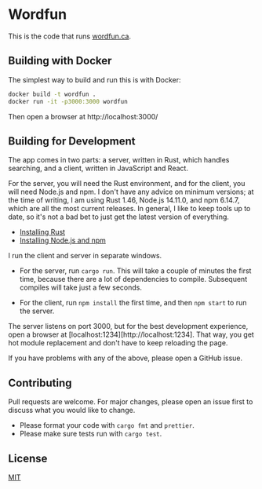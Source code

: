 # Wordfun

This is the code that runs [wordfun.ca](https://www.wordfun.ca/).

## Building with Docker

The simplest way to build and run this is with Docker:

```bash
docker build -t wordfun .
docker run -it -p3000:3000 wordfun
```

Then open a browser at http://localhost:3000/

## Building for Development

The app comes in two parts: a server, written in Rust, which handles searching, and a client, written in JavaScript and
React.

For the server, you will need the Rust environment, and for the client, you will need Node.js and npm. I don't have any
advice on minimum versions; at the time of writing, I am using Rust 1.46, Node.js 14.11.0, and npm 6.14.7, which are all
the most current releases. In general, I like to keep tools up to date, so it's not a bad bet to just get the latest
version of everything.

- [Installing Rust](http://rustup.sh/)
- [Installing Node.js and npm](https://nodejs.org/en/download/)

I run the client and server in separate windows.

- For the server, run `cargo run`. This will take a couple of minutes the first time, because there are a lot of
  dependencies to compile. Subsequent compiles will take just a few seconds.

- For the client, run `npm install` the first time, and then `npm start` to run the server.

The server listens on port 3000, but for the best development experience, open a browser at
[localhost:1234][http://localhost:1234]. That way, you get hot module replacement and don't have to keep reloading the
page.

If you have problems with any of the above, please open a GitHub issue.

## Contributing

Pull requests are welcome. For major changes, please open an issue first to discuss what you would like to change.

- Please format your code with `cargo fmt` and `prettier`.
- Please make sure tests run with `cargo test`.

## License

[MIT](https://choosealicense.com/licenses/mit/)
